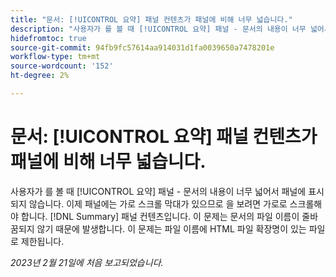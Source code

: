 ```yaml
---
title: "문서: [!UICONTROL 요약] 패널 컨텐츠가 패널에 비해 너무 넓습니다."
description: "사용자가 를 볼 때 [!UICONTROL 요약] 패널 - 문서의 내용이 너무 넓어서 패널에 표시되지 않습니다. 이제 패널에는 가로 스크롤 막대가 있으므로 을 보려면 가로로 스크롤해야 합니다. [!DNL Summary] 패널 컨텐츠입니다. 이 문제는 문서의 파일 이름이 줄바꿈되지 않기 때문에 발생합니다. 이 문제는 파일 이름에 HTML 파일 확장명이 있는 파일로 제한됩니다."
hidefromtoc: true
source-git-commit: 94fb9fc57614aa914031d1fa0039650a7478201e
workflow-type: tm+mt
source-wordcount: '152'
ht-degree: 2%

---
```



# 문서: [!UICONTROL 요약] 패널 컨텐츠가 패널에 비해 너무 넓습니다.

사용자가 를 볼 때 [!UICONTROL 요약] 패널 - 문서의 내용이 너무 넓어서 패널에 표시되지 않습니다. 이제 패널에는 가로 스크롤 막대가 있으므로 을 보려면 가로로 스크롤해야 합니다. [!DNL Summary] 패널 컨텐츠입니다. 이 문제는 문서의 파일 이름이 줄바꿈되지 않기 때문에 발생합니다. 이 문제는 파일 이름에 HTML 파일 확장명이 있는 파일로 제한됩니다.

_2023년 2월 21일에 처음 보고되었습니다._


